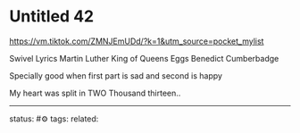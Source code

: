 # Untitled 42
https://vm.tiktok.com/ZMNJEmUDd/?k=1&utm_source=pocket_mylist

Swivel Lyrics
Martin Luther King of Queens
Eggs Benedict Cumberbadge

Specially good when first part is sad and second is happy

My heart was split in 
TWO
Thousand thirteen..

---
status: #⚙️ 
tags: 
related: 